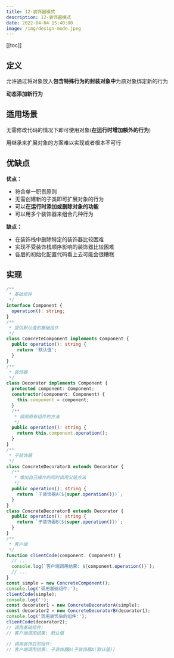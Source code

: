 ```yaml
---
title: 12-装饰器模式
description: 12-装饰器模式
date: 2022-04-04 15:40:00
image: /img/design-mode.jpeg
---
```


[[toc]]

## 定义

允许通过将对象放入**包含特殊行为的封装对象中**为原对象绑定新的行为

**动态添加新行为**

## 适用场景

无需修改代码的情况下即可使用对象(**在运行时增加额外的行为**)

用继承来扩展对象的方案难以实现或者根本不可行

## 优缺点

**优点：**
- 符合单一职责原则
- 无需创建新的子类即可扩展对象的行为
- 可以**在运行时添加或删除对象的功能**
- 可以用多个装饰器来组合几种行为

**缺点：**
- 在装饰栈中删除特定的装饰器比较困难
- 实现不受装饰栈顺序影响的装饰器比较困难
- 各层的初始化配置代码看上去可能会很糟糕

## 实现

```ts
/**
 * 基础组件
 */
interface Component {
  operation(): string;
}
/**
 * 提供默认值的基础组件
 */
class ConcreteComponent implements Component {
  public operation(): string {
    return '默认值';
  }
}
/**
 * 装饰器
 */
class Decorator implements Component {
  protected component: Component;
  constructor(component: Component) {
    this.component = component;
  }
  /**
   * 调用原有组件的方法
   */
  public operation(): string {
    return this.component.operation();
  }
}
/**
 * 子装饰器
 */
class ConcreteDecoratorA extends Decorator {
  /**
   * 增加自己操作的同时调用父级方法
   */
  public operation(): string {
    return `子装饰器A(${super.operation()})`;
  }
}
class ConcreteDecoratorB extends Decorator {
  public operation(): string {
    return `子装饰器B(${super.operation()})`;
  }
}
/**
 * 客户端
 */
function clientCode(component: Component) {
  // ...
  console.log(`客户端调用结果: ${component.operation()}`);
  // ...
}
const simple = new ConcreteComponent();
console.log('调用基础组件:');
clientCode(simple);
console.log('');
const decorator1 = new ConcreteDecoratorA(simple);
const decorator2 = new ConcreteDecoratorB(decorator1);
console.log('调用装饰后的组件:');
clientCode(decorator2);
// 调用基础组件:
// 客户端调用结果: 默认值

// 调用装饰后的组件:
// 客户端调用结果: 子装饰器B(子装饰器A(默认值))
```